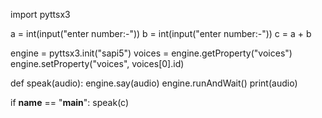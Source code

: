 import pyttsx3


a = int(input("enter number:-"))
b = int(input("enter number:-"))
c = a + b


engine = pyttsx3.init("sapi5")
voices = engine.getProperty("voices")
engine.setProperty("voices", voices[0].id)


def speak(audio):
    engine.say(audio)
    engine.runAndWait()
    print(audio)


if __name__ == "__main__":
    speak(c)
